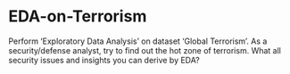 # EDA-on-Terrorism
Perform ‘Exploratory Data Analysis’ on dataset ‘Global Terrorism’. As a security/defense analyst, try to find out the hot zone of terrorism. What all security issues and insights you can derive by EDA?
